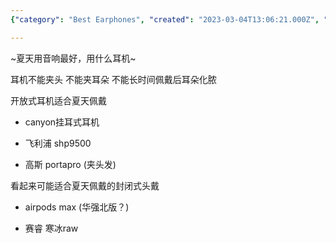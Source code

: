 ```yaml
---
{"category": "Best Earphones", "created": "2023-03-04T13:06:21.000Z", "date": "2023-03-04 13:06:21", "description": "Discover the perfect earphones for summer with this guide. From open-back options like Canyon, Philips SHP9500, and Sennheiser Portapro to closed-back choices such as Apple AirPods Max and Sony WH-1000XM4 (Haidian version), find the ideal audio companion for warm weather activities.", "modified": "2023-03-06T03:18:34.552Z", "tags": ["earphones", "summer", "open-back", "Canyon", "Philips SHP9500", "Sennheiser Portapro", "Apple AirPods Max", "Sony WH-1000XM4"], "title": "适合夏天佩戴的耳机"}

---
```


~夏天用音响最好，用什么耳机~

耳机不能夹头 不能夹耳朵 不能长时间佩戴后耳朵化脓

开放式耳机适合夏天佩戴

- canyon挂耳式耳机

- 飞利浦 shp9500

- 高斯 portapro (夹头发)

看起来可能适合夏天佩戴的封闭式头戴

- airpods max (华强北版？)

- 赛睿 寒冰raw
